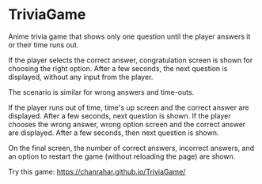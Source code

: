 # TriviaGame

Anime  trivia game that shows only one question until the player answers it or their time runs out.

If the player selects the correct answer, congratulation screen is shown for choosing the right option. After a few seconds, the next question is displayed, without any input from the player.

The scenario is similar for wrong answers and time-outs.

If the player runs out of time, time's up screen and the correct answer are displayed. After a few seconds, next question is shown.
If the player chooses the wrong answer, wrong option screen and the correct answer are displayed. After a few seconds, then next question is shown.


On the final screen, the number of correct answers, incorrect answers, and an option to restart the game (without reloading the page) are shown.

Try this game: https://chanrahar.github.io/TriviaGame/ 
